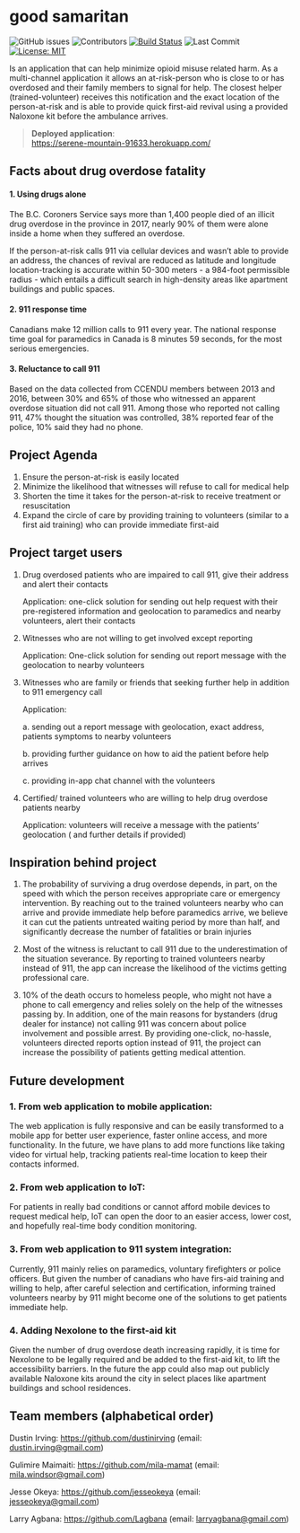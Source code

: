 # good samaritan
![GitHub issues](https://img.shields.io/github/issues-raw/Lagbana/good-samaritan) ![Contributors](https://img.shields.io/github/contributors/Lagbana/good-samaritan) [![Build Status](https://travis-ci.com/Lagbana/good-samaritan.svg?branch=master)](https://travis-ci.com/Lagbana/good-samaritan) ![Last Commit](https://img.shields.io/github/last-commit/Lagbana/good-samaritan) [![License: MIT](https://img.shields.io/badge/License-MIT-yellow.svg)](https://opensource.org/licenses/MIT)


Is an application that can help minimize opioid misuse related harm. As a multi-channel application it allows an at-risk-person who is close to or has overdosed and their family members to signal for help. The closest helper (trained-volunteer) receives this notification and the exact location of the person-at-risk and is able to provide quick first-aid revival using a provided Naloxone kit before the ambulance arrives.

> **Deployed application**: <br> 
> https://serene-mountain-91633.herokuapp.com/


## Facts about drug overdose fatality

#### 1. Using drugs alone
The B.C. Coroners Service says more than 1,400 people died of an illicit drug overdose in the province in 2017, nearly 90% of them were alone inside a home when they suffered an overdose. 

If the person-at-risk calls 911 via cellular devices and wasn’t able to provide an address, the chances of revival are reduced as latitude and longitude location-tracking is accurate within 50-300 meters - a 984-foot permissible radius - which entails a difficult search in high-density areas like apartment buildings and public spaces.

#### 2. 911 response time 
Canadians make 12 million calls to 911 every year. The national response time goal for paramedics in Canada is 8 minutes 59 seconds, for the most serious emergencies. 

#### 3. Reluctance to call 911
Based on the data collected from CCENDU members between 2013 and 2016, between 30% and 65% of those who witnessed an apparent overdose situation did not call 911. Among those who reported not calling 911, 47% thought the situation was controlled, 38% reported fear of the police, 10% said they had no phone. 

## Project Agenda

1. Ensure the person-at-risk is easily located
2. Minimize the likelihood that witnesses will refuse to call for medical help 
3. Shorten the time it takes for the person-at-risk to receive treatment or resuscitation
4. Expand the circle of care by providing training to volunteers (similar to a first aid training) who can provide immediate first-aid


## Project target users
1. Drug overdosed patients who are impaired to call 911, give their address and alert their contacts 

   Application: one-click solution for sending out help request with their pre-registered information and geolocation to paramedics and nearby volunteers, alert their contacts

2. Witnesses who are not willing to get involved except reporting 

   Application: One-click solution for sending out report message with the geolocation to nearby volunteers 

3. Witnesses who are family or friends that seeking further help in addition to 911 emergency call

   Application: 

   a.  sending out a report message with geolocation, exact address, patients symptoms to nearby volunteers

   b.  providing further guidance on how to aid the patient before help arrives

   c.  providing in-app chat channel with the volunteers 

4. Certified/ trained volunteers who are willing to help drug overdose patients nearby
   
   Application: volunteers will receive a message with the patients’ geolocation ( and further details if provided) 


## Inspiration behind project 

1. The probability of surviving a drug overdose depends, in part, on the speed with which the person receives appropriate care or emergency intervention. By reaching out to the trained volunteers nearby who can arrive and provide immediate help before paramedics arrive, we believe it can cut the patients untreated waiting period by more than half, and significantly decrease the number of fatalities or brain injuries 

2. Most of the witness is reluctant to call 911 due to the underestimation of the situation severance. By reporting to trained volunteers nearby instead of 911, the app can increase the likelihood of the victims getting professional care. 

3. 10% of the death occurs to homeless people, who might not have a phone to call emergency and relies solely on the help of the witnesses passing by. In addition, one of the main reasons for bystanders (drug dealer for instance) not calling 911 was concern about police involvement and possible arrest. By providing one-click, no-hassle, volunteers directed reports option instead of 911, the project can increase the possibility of patients getting medical attention. 



## Future development   


### 1. From web application to mobile application:
  The web application is fully responsive and can be easily transformed to a mobile app for better user experience, faster online access, and more functionality. In the future, we have plans to add more functions like taking video for virtual help, tracking patients real-time location to keep their contacts informed.

### 2. From web application to IoT: 
   For patients in really bad conditions or cannot afford mobile devices to request medical help, IoT can open the door to an easier access, lower cost, and hopefully real-time body condition monitoring. 

### 3. From web application to 911 system integration:
Currently, 911 mainly relies on paramedics, voluntary firefighters or police officers. But given the number of canadians who have firs-aid training and willing to help, after careful selection and certification, informing trained volunteers nearby by 911 might become one of the solutions to get patients immediate help.
 
### 4. Adding Nexolone to the first-aid kit 
Given the number of drug overdose death increasing rapidly,  it is time for Nexolone to be legally required and be added to the first-aid kit, to lift the accessibility barriers. In the future the app could also map out publicly available Naloxone kits around the city in select places like apartment buildings and school residences.  




## Team members (alphabetical order)

Dustin Irving: https://github.com/dustinirving (email: dustin.irving@gmail.com)

Gulimire Maimaiti: https://github.com/mila-mamat (email: mila.windsor@gmail.com)

Jesse Okeya: https://github.com/jesseokeya (email: jesseokeya@gmail.com)

Larry Agbana: https://github.com/Lagbana (email: larryagbana@gmail.com)

